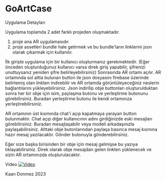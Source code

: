 # GoArtCase

Uygulama Detayları

Uygulama toplamda 2 adet farklı projeden oluşmaktadır.
1. proje ana AR uygulamasıdır.
2. proje assetleri bundle hale getirmek ve bu bundle'ların linklerini json olarak çıkarmak için kullanılır.

İlk girişte uygulama için bir kullanıcı oluşturmanız gerekmektedir. (Eğer önceden oluşturduğunuz kullanıcı varsa direk giriş yapabilir, şifrenizi unuttuysanız yeniden şifre belirleyebilirsiniz)
Sonrasında AR ortamı açılır. AR ortamında sol altta bulunan button ile json dosyasını firebase üzerinde belirlemiş olan linkten indirebilir ve AR ortamda görüntüleyeceğiniz neslerin bağlantılarını yükleyebilirsiniz.
Json indirilip obje buttonları oluşturulduktan sonra her bir obje için isim, paylaşma butonu ve yerleştirme butonunu görebilirsiniz.
Buradan yerleştirme butonu ile kendi ortamınıza yerleştirebilirsiniz.

AR ortamının üst kısmında chat'i açıp kapatmaya yarayan button bulunmaktır. Chat açıp diğer kullanıcının adını girdiğinizde eski mesajları görebilirsiniz.
Buradan mesajlaşabilir veya modeli arkadaşınızla paylaşabilirsiniz. Alttaki obje butonlarından paylaşa basınca mesaj kısmına hazır mesaj yazılacaktır. Gönder butonuyla gönderebilirsiniz.

Eğer size başka birisinden bir obje için mesaj gelmişse bu yazıya tıklayabilirsiniz. Direk olarak obje mesajdan gelen linkten yüklenecek ve sizin AR ortamınızda oluşturulacaktır.

Video
[![Video](https://img.youtube.com/vi/s9VSHt_4EbU/0.jpg)](https://www.youtube.com/watch?v=s9VSHt_4EbU)

Kaan Donmez 2023
